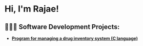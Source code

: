 <h1>Hi, I'm Rajae! 

<h2>👨🏾‍💻 Software Development Projects:</h2>

- <b> [Program for managing a drug inventory system (C language)](https://github.com/rajaebrown/Program-for-managing-a-drug-inventory-system/tree/main)</b>

<!--
**rajaebrown/rajaebrown** is a ✨ _special_ ✨ repository because its `README.md` (this file) appears on your GitHub profile.

